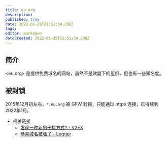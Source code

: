 ```yaml
---
title: eu.org
description:
published: true
date: 2022-01-29T21:51:34.296Z
tags:
editor: markdown
dateCreated: 2022-01-29T21:51:34.296Z
---
```


## 简介

<eu.org> 是提供免费域名的网站，虽然不是欧盟下的组织，但也有一些知名度。

## 被封锁

2015年12月初左右，`*.eu.org` 被 GFW 封锁，只能通过 https 连接，已持续到 2022年1月。

+ 相关链接
    + [发现一种新的干扰方式? - V2EX](https://web.archive.org/web/20190415090542/https://www.v2ex.com/t/522795)
    + [恭喜域名被墙了 – Logger](https://web.archive.org/web/20220129152009/https://blog.sereres.eu.org/misc/恭喜域名被墙了)
